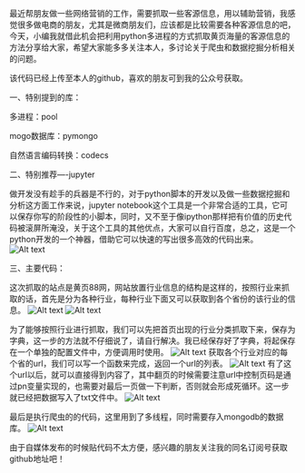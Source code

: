 最近帮朋友做一些网络营销的工作，需要抓取一些客源信息，用以辅助营销，我感觉很多做电商的朋友，尤其是微商朋友们，应该都是比较需要各种客源信息的吧，今天，小编我就借此机会把利用python多进程的方式抓取黄页海量的客源信息的方法分享给大家，希望大家能多多关注本人，多讨论关于爬虫和数据挖掘分析相关的问题。

该代码已经上传至本人的github，喜欢的朋友可到我的公众号获取。

一、特别提到的库：

多进程：pool

mogo数据库：pymongo

自然语言编码转换：codecs

二、特别推荐—-jupyter

做开发没有趁手的兵器是不行的，对于python脚本的开发以及做一些数据挖掘和分析这方面工作来说，jupyter notebook这个工具是一个非常合适的工具，它可以保存你写的阶段性的小脚本，同时，又不至于像ipython那样把有价值的历史代码被滚屏所淹没，关于这个工具的其他优点，大家可以自行百度，总之，这是一个python开发的一个神器，借助它可以快速的写出很多高效的代码出来。
![Alt text](http://timg01.bdimg.com/timg?pacompress&imgtype=0&sec=1439619614&autorotate=1&di=e919419efee87d9f43eba30c79a90517&quality=60&size=b640_10000&src=http%3A%2F%2Fbos.nj.bpc.baidu.com%2Fv1%2Fmediaspot%2Fa88381b4d3bfdf3981af77a1001440b4.png)

​三、主要代码：

这次抓取的站点是黄页88网，网站放置行业信息的结构是这样的，按照行业来抓取的话，首先是分为各种行业，每种行业下面又可以获取到各个省份的该行业的信息。
![Alt text](http://timg01.bdimg.com/timg?pacompress&imgtype=0&sec=1439619614&autorotate=1&di=d96ab7329f804b24c30f8e39eb13b7e8&quality=60&size=b640_10000&src=http%3A%2F%2Fbos.nj.bpc.baidu.com%2Fv1%2Fmediaspot%2F0484ff7a976660ce2769ea879938e588.png)
![Alt text](http://timg01.bdimg.com/timg?pacompress&imgtype=0&sec=1439619614&autorotate=1&di=cfdc3d4a8c54950da097883fadca80b7&quality=60&size=b640_10000&src=http%3A%2F%2Fbos.nj.bpc.baidu.com%2Fv1%2Fmediaspot%2Fd7373cd464c7ffa9670a59c25f931acc.png)

为了能够按照行业进行抓取，我们可以先把首页出现的行业分类抓取下来，保存为字典，这一步的方法就不仔细说了，请自行解决。我已经保存好了字典，将起保存在一个单独的配置文件中，方便调用时使用。
![Alt text](http://timg01.bdimg.com/timg?pacompress&imgtype=0&sec=1439619614&autorotate=1&di=36039676c3e63c969a0a944e86450c2a&quality=60&size=b640_10000&src=http%3A%2F%2Fbos.nj.bpc.baidu.com%2Fv1%2Fmediaspot%2F047e4e00fbe5b818e4222e1294c46938.png)
获取各个行业对应的每个省的url，我们可以写一个函数来完成，返回一个url的列表。
![Alt text](http://timg01.bdimg.com/timg?pacompress&imgtype=0&sec=1439619614&autorotate=1&di=42459f68da09d48bf9c5586287bba8fb&quality=60&size=b640_10000&src=http%3A%2F%2Fbos.nj.bpc.baidu.com%2Fv1%2Fmediaspot%2F783316289cbf445affced00386975d26.png)
有了这个url以后，就可以直接得到内容了，其中翻页的时候需要注意url中控制页码是通过pn变量实现的，也需要对最后一页做一下判断，否则就会形成死循环。这一步就已经把数据写入了txt文件中。
![Alt text](http://timg01.bdimg.com/timg?pacompress&imgtype=0&sec=1439619614&autorotate=1&di=1cfb3fb2350c529de8ef5daa13d9b9e0&quality=60&size=b640_10000&src=http%3A%2F%2Fbos.nj.bpc.baidu.com%2Fv1%2Fmediaspot%2F362e03d3684604fda7a6d3c4631eebd9.png)

最后是执行爬虫的的代码，这里用到了多线程，同时需要存入mongodb的数据库。
![Alt text](http://timg01.bdimg.com/timg?pacompress&imgtype=0&sec=1439619614&autorotate=1&di=6eeffc9fa4cc3c380bbfd14be89809e3&quality=60&size=b640_10000&src=http%3A%2F%2Fbos.nj.bpc.baidu.com%2Fv1%2Fmediaspot%2Ffd1043b25bc8c427006aa50ded059c5e.png)

由于自媒体发布的时候贴代码不太方便，感兴趣的朋友关注我的同名订阅号获取github地址吧！
